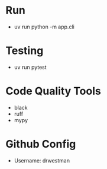 # Run
- uv run python -m app.cli

# Testing
- uv run pytest

# Code Quality Tools
- black
- ruff
- mypy

# Github Config
- Username: drwestman
